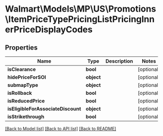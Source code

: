 # Walmart\Models\MP\US\Promotions\ItemPriceTypePricingListPricingInnerPriceDisplayCodes

## Properties

Name | Type | Description | Notes
------------ | ------------- | ------------- | -------------
**isClearance** | **bool** |  | [optional]
**hidePriceForSOI** | **object** |  | [optional]
**submapType** | **object** |  | [optional]
**isRollback** | **bool** |  | [optional]
**isReducedPrice** | **bool** |  | [optional]
**isEligibleForAssociateDiscount** | **object** |  | [optional]
**isStrikethrough** | **bool** |  | [optional]


[[Back to Model list]](./) [[Back to API list]](../../../../../README.md#supported-apis) [[Back to README]](../../../../../README.md)
